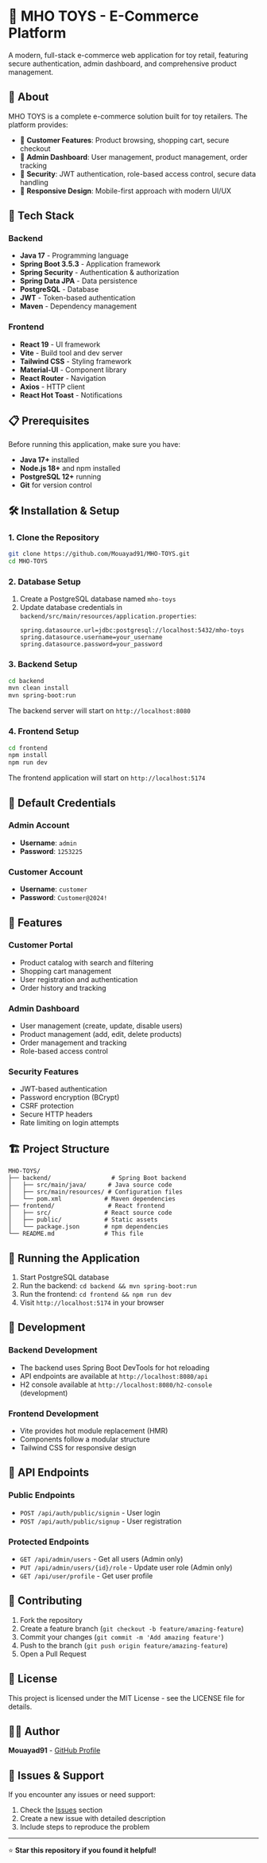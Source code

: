 # 🧸 MHO TOYS - E-Commerce Platform

A modern, full-stack e-commerce web application for toy retail, featuring secure authentication, admin dashboard, and comprehensive product management.

## 📖 About

MHO TOYS is a complete e-commerce solution built for toy retailers. The platform provides:

- 🛒 **Customer Features**: Product browsing, shopping cart, secure checkout
- 👑 **Admin Dashboard**: User management, product management, order tracking
- 🔐 **Security**: JWT authentication, role-based access control, secure data handling
- 📱 **Responsive Design**: Mobile-first approach with modern UI/UX

## 🚀 Tech Stack

### Backend

- **Java 17** - Programming language
- **Spring Boot 3.5.3** - Application framework
- **Spring Security** - Authentication & authorization
- **Spring Data JPA** - Data persistence
- **PostgreSQL** - Database
- **JWT** - Token-based authentication
- **Maven** - Dependency management

### Frontend

- **React 19** - UI framework
- **Vite** - Build tool and dev server
- **Tailwind CSS** - Styling framework
- **Material-UI** - Component library
- **React Router** - Navigation
- **Axios** - HTTP client
- **React Hot Toast** - Notifications

## 📋 Prerequisites

Before running this application, make sure you have:

- **Java 17+** installed
- **Node.js 18+** and npm installed
- **PostgreSQL 12+** running
- **Git** for version control

## 🛠️ Installation & Setup

### 1. Clone the Repository

```bash
git clone https://github.com/Mouayad91/MHO-TOYS.git
cd MHO-TOYS
```

### 2. Database Setup

1. Create a PostgreSQL database named `mho-toys`
2. Update database credentials in `backend/src/main/resources/application.properties`:
   ```properties
   spring.datasource.url=jdbc:postgresql://localhost:5432/mho-toys
   spring.datasource.username=your_username
   spring.datasource.password=your_password
   ```

### 3. Backend Setup

```bash
cd backend
mvn clean install
mvn spring-boot:run
```

The backend server will start on `http://localhost:8080`

### 4. Frontend Setup

```bash
cd frontend
npm install
npm run dev
```

The frontend application will start on `http://localhost:5174`

## 🔑 Default Credentials

### Admin Account

- **Username**: `admin`
- **Password**: `1253225`

### Customer Account

- **Username**: `customer`
- **Password**: `Customer@2024!`

## 🌟 Features

### Customer Portal

- Product catalog with search and filtering
- Shopping cart management
- User registration and authentication
- Order history and tracking

### Admin Dashboard

- User management (create, update, disable users)
- Product management (add, edit, delete products)
- Order management and tracking
- Role-based access control

### Security Features

- JWT-based authentication
- Password encryption (BCrypt)
- CSRF protection
- Secure HTTP headers
- Rate limiting on login attempts

## 🏗️ Project Structure

```
MHO-TOYS/
├── backend/                 # Spring Boot backend
│   ├── src/main/java/      # Java source code
│   ├── src/main/resources/ # Configuration files
│   └── pom.xml            # Maven dependencies
├── frontend/               # React frontend
│   ├── src/               # React source code
│   ├── public/            # Static assets
│   └── package.json       # npm dependencies
└── README.md              # This file
```

## 🚀 Running the Application

1. Start PostgreSQL database
2. Run the backend: `cd backend && mvn spring-boot:run`
3. Run the frontend: `cd frontend && npm run dev`
4. Visit `http://localhost:5174` in your browser

## 🔧 Development

### Backend Development

- The backend uses Spring Boot DevTools for hot reloading
- API endpoints are available at `http://localhost:8080/api`
- H2 console available at `http://localhost:8080/h2-console` (development)

### Frontend Development

- Vite provides hot module replacement (HMR)
- Components follow a modular structure
- Tailwind CSS for responsive design

## 📝 API Endpoints

### Public Endpoints

- `POST /api/auth/public/signin` - User login
- `POST /api/auth/public/signup` - User registration

### Protected Endpoints

- `GET /api/admin/users` - Get all users (Admin only)
- `PUT /api/admin/users/{id}/role` - Update user role (Admin only)
- `GET /api/user/profile` - Get user profile

## 🤝 Contributing

1. Fork the repository
2. Create a feature branch (`git checkout -b feature/amazing-feature`)
3. Commit your changes (`git commit -m 'Add amazing feature'`)
4. Push to the branch (`git push origin feature/amazing-feature`)
5. Open a Pull Request

## 📄 License

This project is licensed under the MIT License - see the LICENSE file for details.

## 👨‍💻 Author

**Mouayad91** - [GitHub Profile](https://github.com/Mouayad91)

## 🐛 Issues & Support

If you encounter any issues or need support:

1. Check the [Issues](https://github.com/Mouayad91/MHO-TOYS/issues) section
2. Create a new issue with detailed description
3. Include steps to reproduce the problem

---

⭐ **Star this repository if you found it helpful!**
